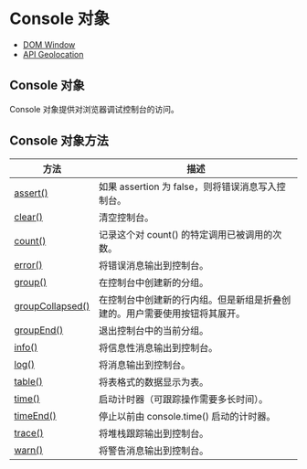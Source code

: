 # Console 对象

- [DOM Window](https://www.w3school.com.cn/jsref/obj_window.asp)
- [API Geolocation](https://www.w3school.com.cn/jsref/api_geolocation.asp)

## Console 对象

Console 对象提供对浏览器调试控制台的访问。

## Console 对象方法

| 方法                                                         | 描述                                                         |
| ------------------------------------------------------------ | ------------------------------------------------------------ |
| [assert()](https://www.w3school.com.cn/jsref/met_console_assert.asp) | 如果 assertion 为 false，则将错误消息写入控制台。            |
| [clear()](https://www.w3school.com.cn/jsref/met_console_clear.asp) | 清空控制台。                                                 |
| [count()](https://www.w3school.com.cn/jsref/met_console_count.asp) | 记录这个对 count() 的特定调用已被调用的次数。                |
| [error()](https://www.w3school.com.cn/jsref/met_console_error.asp) | 将错误消息输出到控制台。                                     |
| [group()](https://www.w3school.com.cn/jsref/met_console_group.asp) | 在控制台中创建新的分组。                                     |
| [groupCollapsed()](https://www.w3school.com.cn/jsref/met_console_groupcollapsed.asp) | 在控制台中创建新的行内组。但是新组是折叠创建的。用户需要使用按钮将其展开。 |
| [groupEnd()](https://www.w3school.com.cn/jsref/met_console_groupend.asp) | 退出控制台中的当前分组。                                     |
| [info()](https://www.w3school.com.cn/jsref/met_console_info.asp) | 将信息性消息输出到控制台。                                   |
| [log()](https://www.w3school.com.cn/jsref/met_console_log.asp) | 将消息输出到控制台。                                         |
| [table()](https://www.w3school.com.cn/jsref/met_console_table.asp) | 将表格式的数据显示为表。                                     |
| [time()](https://www.w3school.com.cn/jsref/met_console_time.asp) | 启动计时器（可跟踪操作需要多长时间）。                       |
| [timeEnd()](https://www.w3school.com.cn/jsref/met_console_timeend.asp) | 停止以前由 console.time() 启动的计时器。                     |
| [trace()](https://www.w3school.com.cn/jsref/met_console_trace.asp) | 将堆栈跟踪输出到控制台。                                     |
| [warn()](https://www.w3school.com.cn/jsref/met_console_warn.asp) | 将警告消息输出到控制台。                                     |